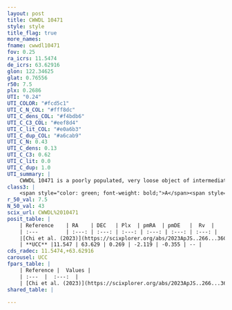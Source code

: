```yaml
---
layout: post
title: CWWDL 10471
style: style
title_flag: true
more_names: 
fname: cwwdl10471
fov: 0.25
ra_icrs: 11.5474
de_icrs: 63.62916
glon: 122.34625
glat: 0.76556
r50: 7.5
plx: 0.2686
UTI: "0.24"
UTI_COLOR: "#fcd5c1"
UTI_C_N_COL: "#fff8dc"
UTI_C_dens_COL: "#f4bdb6"
UTI_C_C3_COL: "#eef8d4"
UTI_C_lit_COL: "#e0a6b3"
UTI_C_dup_COL: "#a6cab9"
UTI_C_N: 0.43
UTI_C_dens: 0.13
UTI_C_C3: 0.62
UTI_C_lit: 0.0
UTI_C_dup: 1.0
UTI_summary: |
    CWWDL 10471 is a poorly populated, very loose object of intermediate C3 quality. It was recently reported in the literature.
class3: |
    <span style="color: green; font-weight: bold;">A</span><span style="color: red; font-weight: bold;">C</span>
r_50_val: 7.5
N_50_val: 43
scix_url: CWWDL%2010471
posit_table: |
    | Reference    | RA    | DEC   | Plx  | pmRA  | pmDE   |  Rv  |
    | :---         | :---: | :---: | :---: | :---: | :---: | :---: |
    |[Chi et al. (2023)](https://scixplorer.org/abs/2023ApJS..266...36C) | 11.581 | 63.625 | 0.268 | -2.072 | -0.388 | -51.755 |
    | **UCC** |11.547 | 63.629 | 0.269 | -2.119 | -0.355 | -- | 
cds_radec: 11.5474,+63.62916
carousel: UCC
fpars_table: |
    | Reference |  Values |
    | :---  |  :---:  |
    | [Chi et al. (2023)](https://scixplorer.org/abs/2023ApJS..266...36C) | `logAge=7.46, Z=0.44` |
shared_table: |
    
---
```

